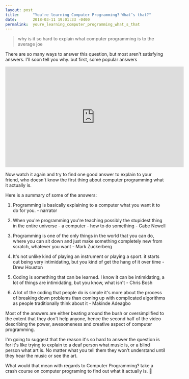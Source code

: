 ```yaml
---
layout: post
title:      "You're learning Computer Programming? What’s that?"
date:       2018-03-11 19:01:33 -0400
permalink:  youre_learning_computer_programming_what_s_that
---
```



> why is it so hard to explain what computer programming is to the average joe

There are so many ways to answer this question, but most aren't satisfying answers. I'll soon tell you why. but first, some popular answers

<iframe width="560" height="315" src="https://www.youtube.com/embed/rytZJz4BTJ4?rel=1" frameborder="0" allow="autoplay; encrypted-media" allowfullscreen></iframe>

Now watch it again and try to find one good answer to explain to your friend, who doesn't know the first thing about computer programming what it actually is.

Here is a summary of some of the answers:

1. Programming is basically explaining to a computer what you want it to do for you. - narrator

2. When you're programming you're teaching possibly the stupidest thing in the entire universe - a computer - how to do something - Gabe Newell

3. Programming is one of the only things in the world that you can do, where you can sit down and just make something completely new from scratch, whatever you want - Mark Zuckerberg
 
4. It's not unlike kind of playing an instrument or playing a sport. it starts out being very intimidating, but you kind of get the hang of it over time - Drew Houston

5. Coding is something that can be learned. I know it can be intimidating, a lot of things are intimidating, but you know, what isn't - Chris Bosh

6. A lot of the coding that people do is simple it's more about the process of breaking down problems than coming up with complicated algorithms as people traditionally think about it - Makinde Adeagbo

Most of the answers are either beating around the bush or oversimplified to the extent that they don't help anyone, hence the second half of the video describing the power, awesomeness and creative aspect of computer programming. 

I'm going to suggest that the reason it's so hard to answer the question is for it's like trying to explain to a deaf person what music is, or a blind person what art is. No matter what you tell them they won't understand until they hear the music or see the art.

What would that mean with regards to Computer Programming? take a crash course on computer programing to find out what it actually is. 🙂

